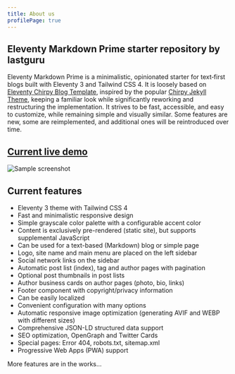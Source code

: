 ```yaml
---
title: About us
profilePage: true
---
```


## Eleventy Markdown Prime starter repository by lastguru

Eleventy Markdown Prime is a minimalistic, opinionated starter for text‑first blogs built with Eleventy 3 and Tailwind CSS 4. It is loosely based on [Eleventy Chirpy Blog Template](https://github.com/muenzpraeger/eleventy-chirpy-blog-template), inspired by the popular [Chirpy Jekyll Theme](https://github.com/cotes2020/jekyll-theme-chirpy), keeping a familiar look while significantly reworking and restructuring the implementation. It strives to be fast, accessible, and easy to customize, while remaining simple and visually similar. Some features are new, some are reimplemented, and additional ones will be reintroduced over time.

## [Current live demo](https://emp-starter.lastguru.dev)

![Sample screenshot](/images/sample.png)

## Current features

- Eleventy 3 theme with Tailwind CSS 4
- Fast and minimalistic responsive design
- Simple grayscale color palette with a configurable accent color
- Content is exclusively pre-rendered (static site), but supports supplemental JavaScript
- Can be used for a text-based (Markdown) blog or simple page
- Logo, site name and main menu are placed on the left sidebar
- Social network links on the sidebar
- Automatic post list (index), tag and author pages with pagination
- Optional post thumbnails in post lists
- Author business cards on author pages (photo, bio, links)
- Footer component with copyright/privacy information
- Can be easily localized
- Convenient configuration with many options
- Automatic responsive image optimization (generating AVIF and WEBP with different sizes)
- Comprehensive JSON-LD structured data support
- SEO optimization, OpenGraph and Twitter Cards
- Special pages: Error 404, robots.txt, sitemap.xml
- Progressive Web Apps (PWA) support

More features are in the works...
